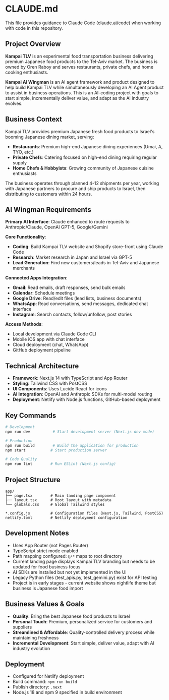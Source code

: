 # CLAUDE.md

This file provides guidance to Claude Code (claude.ai/code) when working with code in this repository.

## Project Overview

**Kampai TLV** is an experimental food transportation business delivering premium Japanese food products to the Tel-Aviv market. The business is owned by Oren Raboy and serves restaurants, private chefs, and home cooking enthusiasts.

**Kampai AI Wingman** is an AI agent framework and product designed to help build Kampai TLV while simultaneously developing an AI Agent product to assist in business operations. This is an AI-coding project with goals to start simple, incrementally deliver value, and adapt as the AI industry evolves.

## Business Context

Kampai TLV provides premium Japanese fresh food products to Israel's booming Japanese dining market, serving:
- **Restaurants**: Premium high-end Japanese dining experiences (Umai, A, TYO, etc.)
- **Private Chefs**: Catering focused on high-end dining requiring regular supply
- **Home Chefs & Hobbyists**: Growing community of Japanese cuisine enthusiasts

The business operates through planned 4-12 shipments per year, working with Japanese partners to procure and ship products to Israel, then distributing to customers within 24 hours.

## AI Wingman Requirements

**Primary AI Interface**: Claude enhanced to route requests to Anthropic/Claude, OpenAI GPT-5, Google/Gemini

**Core Functionality**:
- **Coding**: Build Kampai TLV website and Shopify store-front using Claude Code
- **Research**: Market research in Japan and Israel via GPT-5
- **Lead Generation**: Find new customers/leads in Tel-Aviv and Japanese merchants

**Connected Apps Integration**:
- **Gmail**: Read emails, draft responses, send bulk emails
- **Calendar**: Schedule meetings
- **Google Drive**: Read/edit files (lead lists, business documents)
- **WhatsApp**: Read conversations, send messages, dedicated chat interface
- **Instagram**: Search contacts, follow/unfollow, post stories

**Access Methods**:
- Local development via Claude Code CLI
- Mobile iOS app with chat interface
- Cloud deployment (chat, WhatsApp)
- GitHub deployment pipeline

## Technical Architecture

- **Framework**: Next.js 14 with TypeScript and App Router
- **Styling**: Tailwind CSS with PostCSS
- **UI Components**: Uses Lucide React for icons
- **AI Integration**: OpenAI and Anthropic SDKs for multi-model routing
- **Deployment**: Netlify with Node.js functions, GitHub-based deployment

## Key Commands

```bash
# Development
npm run dev          # Start development server (Next.js dev mode)

# Production
npm run build        # Build the application for production
npm start           # Start production server

# Code Quality
npm run lint        # Run ESLint (Next.js config)
```

## Project Structure

```
app/
├── page.tsx        # Main landing page component
├── layout.tsx      # Root layout with metadata
└── globals.css     # Global Tailwind styles

*.config.js         # Configuration files (Next.js, Tailwind, PostCSS)
netlify.toml        # Netlify deployment configuration
```

## Development Notes

- Uses App Router (not Pages Router)
- TypeScript strict mode enabled
- Path mapping configured: `@/*` maps to root directory
- Current landing page displays Kampai TLV branding but needs to be updated for food business focus
- AI SDKs are installed but not yet implemented in the UI
- Legacy Python files (test_apis.py, test_gemini.py) exist for API testing
- Project is in early stages - current website shows nightlife theme but business is Japanese food import

## Business Values & Goals

- **Quality**: Bring the best Japanese food products to Israel
- **Personal Touch**: Premium, personalized service for customers and suppliers
- **Streamlined & Affordable**: Quality-controlled delivery process while maintaining freshness
- **Incremental Development**: Start simple, deliver value, adapt with AI industry evolution

## Deployment

- Configured for Netlify deployment
- Build command: `npm run build`  
- Publish directory: `.next`
- Node.js 18 and npm 9 specified in build environment